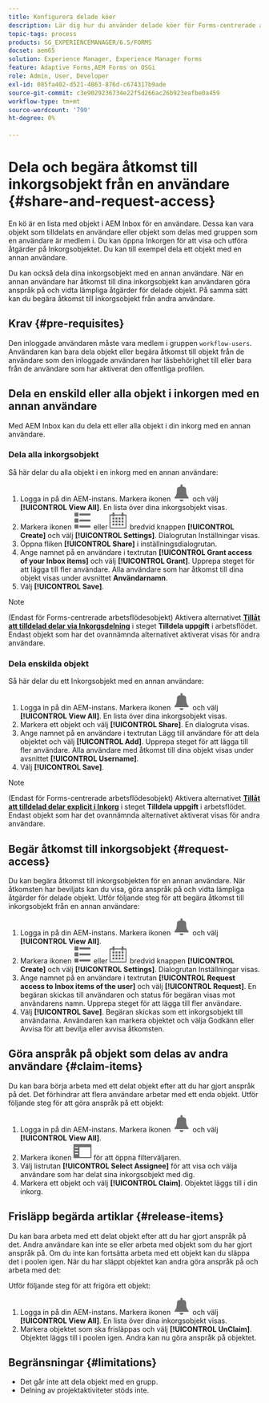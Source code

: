 ```yaml
---
title: Konfigurera delade köer
description: Lär dig hur du använder delade köer för Forms-centrerade arbetsflöden i AEM Forms på OSGi.
topic-tags: process
products: SG_EXPERIENCEMANAGER/6.5/FORMS
docset: aem65
solution: Experience Manager, Experience Manager Forms
feature: Adaptive Forms,AEM Forms on OSGi
role: Admin, User, Developer
exl-id: 085fa402-d521-4863-876d-c674317b9ade
source-git-commit: c3e9029236734e22f5d266ac26b923eafbe0a459
workflow-type: tm+mt
source-wordcount: '799'
ht-degree: 0%

---
```


# Dela och begära åtkomst till inkorgsobjekt från en användare {#share-and-request-access}

En kö är en lista med objekt i AEM Inbox för en användare. Dessa kan vara objekt som tilldelats en användare eller objekt som delas med gruppen som en användare är medlem i. Du kan öppna Inkorgen för att visa och utföra åtgärder på Inkorgsobjektet. Du kan till exempel dela ett objekt med en annan användare.

Du kan också dela dina inkorgsobjekt med en annan användare. När en annan användare har åtkomst till dina inkorgsobjekt kan användaren göra anspråk på och vidta lämpliga åtgärder för delade objekt. På samma sätt kan du begära åtkomst till inkorgsobjekt från andra användare.

## Krav {#pre-requisites}

Den inloggade användaren måste vara medlem i gruppen `workflow-users`. Användaren kan bara dela objekt eller begära åtkomst till objekt från de användare som den inloggade användaren har läsbehörighet till eller bara från de användare som har aktiverat den offentliga profilen.

## Dela en enskild eller alla objekt i inkorgen med en annan användare

Med AEM Inbox kan du dela ett eller alla objekt i din inkorg med en annan användare.

### Dela alla inkorgsobjekt

Så här delar du alla objekt i en inkorg med en annan användare:

1. Logga in på din AEM-instans. Markera ikonen ![Inkorg](assets/bell.svg) och välj **[!UICONTROL View All]**. En lista över dina inkorgsobjekt visas.
1. Markera ikonen ![Visa väljare](assets/viewlist.svg) eller ![Visa väljare](assets/calendar.svg) bredvid knappen **[!UICONTROL Create]** och välj **[!UICONTROL Settings]**. Dialogrutan Inställningar visas.
1. Öppna fliken **[!UICONTROL Share]** i inställningsdialogrutan.
1. Ange namnet på en användare i textrutan **[!UICONTROL Grant access of your Inbox items]** och välj **[!UICONTROL Grant]**. Upprepa steget för att lägga till fler användare. Alla användare som har åtkomst till dina objekt visas under avsnittet **Användarnamn**.
1. Välj **[!UICONTROL Save]**.

>[!NOTE]
>
>(Endast för Forms-centrerade arbetsflödesobjekt) Aktivera alternativet **[Tillåt att tilldelad delar via Inkorgsdelning](aem-forms-workflow-step-reference.md)** i steget **Tilldela uppgift** i arbetsflödet. Endast objekt som har det ovannämnda alternativet aktiverat visas för andra användare.

### Dela enskilda objekt

Så här delar du ett Inkorgsobjekt med en annan användare:

1. Logga in på din AEM-instans. Markera ikonen ![Inkorg](assets/bell.svg) och välj **[!UICONTROL View All]**. En lista över dina inkorgsobjekt visas.
1. Markera ett objekt och välj **[!UICONTROL Share]**. En dialogruta visas.
1. Ange namnet på en användare i textrutan Lägg till användare för att dela objektet och välj **[!UICONTROL Add]**. Upprepa steget för att lägga till fler användare. Alla användare med åtkomst till dina objekt visas under avsnittet **[!UICONTROL Username]**.
1. Välj **[!UICONTROL Save]**.


>[!NOTE]
>
>(Endast för Forms-centrerade arbetsflödesobjekt) Aktivera alternativet **[Tillåt att tilldelad delar explicit i Inkorg](aem-forms-workflow-step-reference.md)** i steget **Tilldela uppgift** i arbetsflödet. Endast objekt som har det ovannämnda alternativet aktiverat visas för andra användare.

## Begär åtkomst till inkorgsobjekt {#request-access}

Du kan begära åtkomst till inkorgsobjekten för en annan användare. När åtkomsten har beviljats kan du visa, göra anspråk på och vidta lämpliga åtgärder för delade objekt. Utför följande steg för att begära åtkomst till inkorgsobjekt från en annan användare:

1. Logga in på din AEM-instans. Markera ikonen ![Visa väljare](assets/bell.svg) och välj **[!UICONTROL View All]**.
1. Markera ikonen ![Visa väljare](assets/viewlist.svg) eller ![Visa väljare](assets/calendar.svg) bredvid knappen **[!UICONTROL Create]** och välj **[!UICONTROL Settings]**. Dialogrutan Inställningar visas.
1. Ange namnet på en användare i textrutan **[!UICONTROL Request access to Inbox items of the user]** och välj **[!UICONTROL Request]**. En begäran skickas till användaren och status för begäran visas mot användarens namn. Upprepa steget för att lägga till fler användare.
1. Välj **[!UICONTROL Save]**. Begäran skickas som ett inkorgsobjekt till användarna. Användaren kan markera objektet och välja Godkänn eller Avvisa för att bevilja eller avvisa åtkomsten.


## Göra anspråk på objekt som delas av andra användare {#claim-items}

Du kan bara börja arbeta med ett delat objekt efter att du har gjort anspråk på det. Det förhindrar att flera användare arbetar med ett enda objekt. Utför följande steg för att göra anspråk på ett objekt:

1. Logga in på din AEM-instans. Markera ikonen ![Inkorg](assets/bell.svg) och välj **[!UICONTROL View All]**.
1. Markera ikonen ![Endast innehåll](assets/railleft.svg) för att öppna filterväljaren.
1. Välj listrutan **[!UICONTROL Select Assignee]** för att visa och välja användare som har delat sina inkorgsobjekt med dig.
1. Markera ett objekt och välj **[!UICONTROL Claim]**. Objektet läggs till i din inkorg.

## Frisläpp begärda artiklar {#release-items}

Du kan bara arbeta med ett delat objekt efter att du har gjort anspråk på det. Andra användare kan inte se eller arbeta med objekt som du har gjort anspråk på. Om du inte kan fortsätta arbeta med ett objekt kan du släppa det i poolen igen.   När du har släppt objektet kan andra göra anspråk på och arbeta med det:

Utför följande steg för att frigöra ett objekt:

1. Logga in på din AEM-instans. Markera ikonen ![Inkorg](assets/bell.svg) och välj **[!UICONTROL View All]**. En lista över dina inkorgsobjekt visas.
1. Markera objektet som ska frisläppas och välj **[!UICONTROL UnClaim]**. Objektet läggs till i poolen igen. Andra kan nu göra anspråk på objektet.

## Begränsningar {#limitations}

* Det går inte att dela objekt med en grupp.
* Delning av projektaktiviteter stöds inte.
